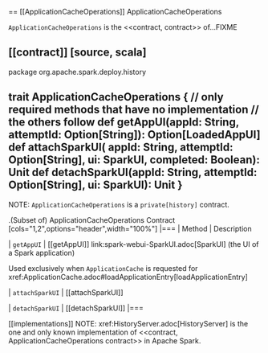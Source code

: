 == [[ApplicationCacheOperations]] ApplicationCacheOperations

`ApplicationCacheOperations` is the <<contract, contract>> of...FIXME

[[contract]]
[source, scala]
----
package org.apache.spark.deploy.history

trait ApplicationCacheOperations {
  // only required methods that have no implementation
  // the others follow
  def getAppUI(appId: String, attemptId: Option[String]): Option[LoadedAppUI]
  def attachSparkUI(
    appId: String,
    attemptId: Option[String],
    ui: SparkUI,
    completed: Boolean): Unit
  def detachSparkUI(appId: String, attemptId: Option[String], ui: SparkUI): Unit
}
----

NOTE: `ApplicationCacheOperations` is a `private[history]` contract.

.(Subset of) ApplicationCacheOperations Contract
[cols="1,2",options="header",width="100%"]
|===
| Method
| Description

| `getAppUI`
| [[getAppUI]] link:spark-webui-SparkUI.adoc[SparkUI] (the UI of a Spark application)

Used exclusively when `ApplicationCache` is requested for xref:ApplicationCache.adoc#loadApplicationEntry[loadApplicationEntry]

| `attachSparkUI`
| [[attachSparkUI]]

| `detachSparkUI`
| [[detachSparkUI]]
|===

[[implementations]]
NOTE: xref:HistoryServer.adoc[HistoryServer] is the one and only known implementation of <<contract, ApplicationCacheOperations contract>> in Apache Spark.

